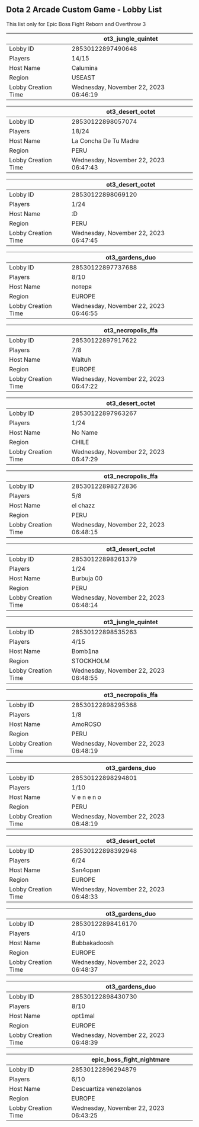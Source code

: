 ## Dota 2 Arcade Custom Game - Lobby List

This list only for Epic Boss Fight Reborn and Overthrow 3

|  | ot3_jungle_quintet |
| ------ | ------ |
| Lobby ID | 28530122897490648 |
| Players | 14/15 |
| Host Name | Calumina |
| Region | USEAST |
| Lobby Creation Time | Wednesday, November 22, 2023 06:46:19 |


|  | ot3_desert_octet |
| ------ | ------ |
| Lobby ID | 28530122898057074 |
| Players | 18/24 |
| Host Name | La Concha De Tu Madre |
| Region | PERU |
| Lobby Creation Time | Wednesday, November 22, 2023 06:47:43 |


|  | ot3_desert_octet |
| ------ | ------ |
| Lobby ID | 28530122898069120 |
| Players | 1/24 |
| Host Name | :D |
| Region | PERU |
| Lobby Creation Time | Wednesday, November 22, 2023 06:47:45 |


|  | ot3_gardens_duo |
| ------ | ------ |
| Lobby ID | 28530122897737688 |
| Players | 8/10 |
| Host Name | потеря |
| Region | EUROPE |
| Lobby Creation Time | Wednesday, November 22, 2023 06:46:55 |


|  | ot3_necropolis_ffa |
| ------ | ------ |
| Lobby ID | 28530122897917622 |
| Players | 7/8 |
| Host Name | Waltuh |
| Region | EUROPE |
| Lobby Creation Time | Wednesday, November 22, 2023 06:47:22 |


|  | ot3_desert_octet |
| ------ | ------ |
| Lobby ID | 28530122897963267 |
| Players | 1/24 |
| Host Name | No Name |
| Region | CHILE |
| Lobby Creation Time | Wednesday, November 22, 2023 06:47:29 |


|  | ot3_necropolis_ffa |
| ------ | ------ |
| Lobby ID | 28530122898272836 |
| Players | 5/8 |
| Host Name | el chazz |
| Region | PERU |
| Lobby Creation Time | Wednesday, November 22, 2023 06:48:15 |


|  | ot3_desert_octet |
| ------ | ------ |
| Lobby ID | 28530122898261379 |
| Players | 1/24 |
| Host Name | Burbuja 00 |
| Region | PERU |
| Lobby Creation Time | Wednesday, November 22, 2023 06:48:14 |


|  | ot3_jungle_quintet |
| ------ | ------ |
| Lobby ID | 28530122898535263 |
| Players | 4/15 |
| Host Name | Bomb1na |
| Region | STOCKHOLM |
| Lobby Creation Time | Wednesday, November 22, 2023 06:48:55 |


|  | ot3_necropolis_ffa |
| ------ | ------ |
| Lobby ID | 28530122898295368 |
| Players | 1/8 |
| Host Name | AmoROSO |
| Region | PERU |
| Lobby Creation Time | Wednesday, November 22, 2023 06:48:19 |


|  | ot3_gardens_duo |
| ------ | ------ |
| Lobby ID | 28530122898294801 |
| Players | 1/10 |
| Host Name | V e n e n o |
| Region | PERU |
| Lobby Creation Time | Wednesday, November 22, 2023 06:48:19 |


|  | ot3_desert_octet |
| ------ | ------ |
| Lobby ID | 28530122898392948 |
| Players | 6/24 |
| Host Name | San4opan |
| Region | EUROPE |
| Lobby Creation Time | Wednesday, November 22, 2023 06:48:33 |


|  | ot3_gardens_duo |
| ------ | ------ |
| Lobby ID | 28530122898416170 |
| Players | 4/10 |
| Host Name | Bubbakadoosh |
| Region | EUROPE |
| Lobby Creation Time | Wednesday, November 22, 2023 06:48:37 |


|  | ot3_gardens_duo |
| ------ | ------ |
| Lobby ID | 28530122898430730 |
| Players | 8/10 |
| Host Name | opt1mal |
| Region | EUROPE |
| Lobby Creation Time | Wednesday, November 22, 2023 06:48:39 |


|  | epic_boss_fight_nightmare |
| ------ | ------ |
| Lobby ID | 28530122896294879 |
| Players | 6/10 |
| Host Name | Descuartiza venezolanos |
| Region | EUROPE |
| Lobby Creation Time | Wednesday, November 22, 2023 06:43:25 |



